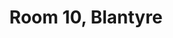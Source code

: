 ---
basin: 'Yes'
cudn: true
floor: Ground
grade: 3
images:
- /assets/images/rooms/blantyre/blant_10_1.jpg
- /assets/images/rooms/blantyre/blant_10_2.jpg
living_room: 'No'
location: Blantyre
name: '10'
network: Wired and Wireless
title: Room 10, Blantyre
---